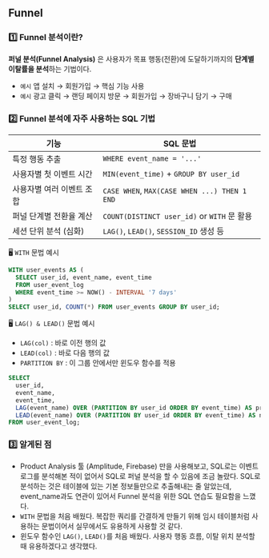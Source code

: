 ## Funnel

### 1️⃣ Funnel 분석이란?
**퍼널 분석(Funnel Analysis)** 은 사용자가 목표 행동(전환)에 도달하기까지의 **단계별 이탈률을 분석**하는 기법이다.
- `예시` 앱 설치 → 회원가입 → 핵심 기능 사용
- `예시` 광고 클릭 → 랜딩 페이지 방문 → 회원가입 → 장바구니 담기 → 구매

### 2️⃣ Funnel 분석에 자주 사용하는 SQL 기법
| 기능             | SQL 문법                                       |
|----------------| -------------------------------------------- |
| 특정 행동 추출       | `WHERE event_name = '...'`                   |
| 사용자별 첫 이벤트 시간  | `MIN(event_time)` + `GROUP BY user_id`       |
| 사용자별 여러 이벤트 조합 | `CASE WHEN`, `MAX(CASE WHEN ...) THEN 1 END` |
| 퍼널 단계별 전환율 계산  | `COUNT(DISTINCT user_id)` or `WITH` 문 활용     |
| 세션 단위 분석 (심화)  | `LAG()`, `LEAD()`, `SESSION_ID` 생성 등         |

🖥️ `WITH` 문법 예시
```sql
WITH user_events AS (
  SELECT user_id, event_name, event_time
  FROM user_event_log
  WHERE event_time >= NOW() - INTERVAL '7 days'
)
SELECT user_id, COUNT(*) FROM user_events GROUP BY user_id;
```

🖥️ `LAG() & LEAD()` 문법 예시
- `LAG(col)` : 바로 이전 행의 값
- `LEAD(col)` : 바로 다음 행의 값
- `PARTITION BY` : 이 그룹 안에서만 윈도우 함수를 적용
```sql
SELECT
  user_id,
  event_name,
  event_time,
  LAG(event_name) OVER (PARTITION BY user_id ORDER BY event_time) AS previous_event,
  LEAD(event_name) OVER (PARTITION BY user_id ORDER BY event_time) AS next_event
FROM user_event_log;
```

### 3️⃣ 알게된 점

- Product Analysis 툴 (Amplitude, Firebase) 만을 사용해보고, SQL로는 이벤트 로그를 분석해본 적이 없어서 SQL로 퍼널 분석을 할 수 있음에 조금 놀랐다. SQL로 분석하는 것은 테이블에 있는 기본 정보들만으로 추출해내는 줄 알았는데, event_name과도 연관이 있어서 Funnel 분석을 위한 SQL 연습도 필요함을 느꼈다.
- `WITH` 문법을 처음 배웠다. 복잡한 쿼리를 간결하게 만들기 위해 임시 테이블처럼 사용하는 문법이어서 실무에서도 유용하게 사용할 것 같다.
- 윈도우 함수인 `LAG()`, `LEAD()`를 처음 배웠다. 사용자 행동 흐름, 이탈 위치 분석할 때 유용하겠다고 생각했다.